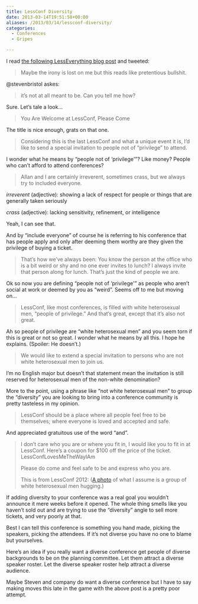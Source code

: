 ```yaml
---
title: LessConf Diversity
date: 2013-03-14T19:51:58+00:00
aliases: /2013/03/14/lessconf-diversity/
categories:
  - Conferences
  - Gripes

---
```

I read [the following LessEverything blog post][1] and tweeted:

> Maybe the irony is lost on me but this reads like pretentious bullshit.

@stevenbristol askes:

> it&#8217;s not at all meant to be. Can you tell me how?

Sure. Let&#8217;s tale a look&#8230;

> You Are Welcome at LessConf, Please Come

The title is nice enough, grats on that one.

> Considering this is the last LessConf and what a unique event it is, I&#8217;d like to send a special invitation to people not of &#8220;privilege&#8221; to attend.

I wonder what he means by &#8220;people not of &#8216;privilege'&#8221;? Like money? People who can&#8217;t afford to attend conferences?

> Allan and I are certainly irreverent, sometimes crass, but we always try to included everyone.

_irreverent_ (adjective): showing a lack of respect for people or things that are generally taken seriously

_crass_ (adjective): lacking sensitivity, refinement, or intelligence

Yeah, I can see that.

And by &#8220;include everyone&#8221; of course he is referring to his conference that has people apply and only after deeming them worthy are they given the privilege of buying a ticket.

> That&#8217;s how we&#8217;ve always been: You know the person at the office who is a bit weird or shy and no one ever invites to lunch? I always invite that person along for lunch. That&#8217;s just the kind of people we are.

Ok so now you are defining &#8220;people not of &#8216;privilege'&#8221; as people who aren&#8217;t social at work or deemed by you as &#8220;weird&#8221;. Seems off to me but moving on&#8230;

> LessConf, like most conferences, is filled with white heterosexual men, &#8220;people of privilege.&#8221; And that&#8217;s great, except that it&#8217;s also not great.

Ah so people of privilege are &#8220;white heterosexual men&#8221; and you seem torn if this is great or not so great. I wonder what he means by all this. I hope he explains. (Spoiler: He doesn&#8217;t.)

> We would like to extend a special invitation to persons who are not white heterosexual men to join us.

I&#8217;m no English major but doesn&#8217;t that statement mean the invitation is still reserved for heterosexual men of the non-white denomination?

More to the point, using a phrase like &#8220;not white heterosexual men&#8221; to group the &#8220;diversity&#8221; you are looking to bring into a conference community is pretty tasteless in my opinion.

> LessConf should be a place where all people feel free to be themselves; where everyone is loved and accepted and safe.

And appreciated gratuitous use of the word &#8220;and&#8221;.

> I don&#8217;t care who you are or where you fit in, I would like you to fit in at LessConf. Here&#8217;s a coupon for $100 off the price of the ticket. LessConfLovesMeTheWayIAm
> 
> Please do come and feel safe to be and express who you are.
> 
> This is from LessConf 2012: ([A photo][2] of what I assume is a group of white heterosexual men hugging.)

If adding diversity to your conference was a real goal you wouldn&#8217;t announce it mere weeks before it opened. The whole thing smells like you haven&#8217;t sold out and are trying to use the &#8220;diversity&#8221; angle to sell more tickets, and very poorly at that.

Best I can tell this conference is something you hand made, picking the speakers, picking the attendees. If it&#8217;s not diverse you have no one to blame but yourselves.

Here&#8217;s an idea if you really want a diverse conference get people of diverse backgrounds to be on the planning committee. Let them attract a diverse speaker roster. Let the diverse speaker roster help attract a diverse audience.

Maybe Steven and company do want a diverse conference but I have to say making moves this late in the game with the above post is a pretty poor attempt.

 [1]: http://lesseverything.com/blog/archives/2013/03/11/you-are-welcome-at-lessconf-please-come/
 [2]: http://lesseverything.com/assets/513df1fd8ad7ca1b05000106/7.jpg